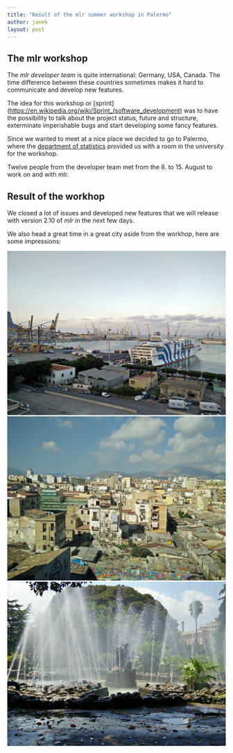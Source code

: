 ```yaml
---
title: "Result of the mlr summer workshop in Palermo"
author: janek
layout: post
---
```


## The mlr workshop

The *mlr developer team* is quite international: Germany, USA, Canada. The time difference between these countries sometimes makes it hard to communicate and develop new features.

The idea for this workshop or [sprint](https://en.wikipedia.org/wiki/Sprint_(software_development) was to have the possibility to talk about the project status, future and structure, exterminate imperishable bugs and start developing some fancy features.

<!--more-->

Since we wanted to meet at a nice place we decided to go to Palermo, where the [department of statistics](https://www.unipa.it/dipartimenti/seas/) provided us with a room in the university for the workshop.

Twelve people from the developer team met from the 8. to 15. August to work on and with mlr.


## Result of the workhop

We closed a lot of issues and developed new features that we will release with version 2.10 of *mlr* in the next few days.

We also head a great time in a great city aside from the workhop, here are some impressions:

![](../images/palermo/IMG_20160805_194946.jpg)
![](../images/palermo/IMG_20160806_094042.jpg)
![](../images/palermo/IMG_20160806_112236.jpg)

